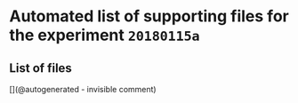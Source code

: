 # Automated list of supporting files for the __experiment `20180115a`__

## List of files

[](@autogenerated - invisible comment)
